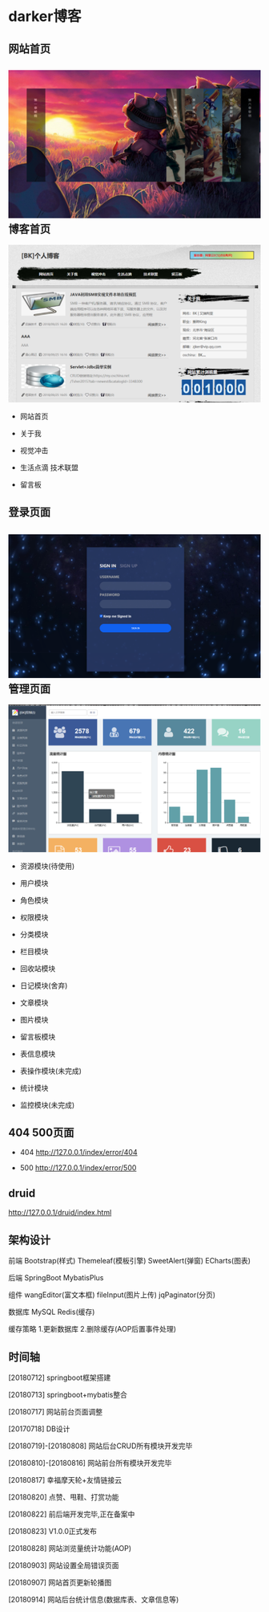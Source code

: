 darker博客
====
网站首页
-------
![image](https://github.com/omgDarker/darker/blob/master/src/main/resources/static/images/github/index.png)
博客首页
-------
![image](https://github.com/omgDarker/darker/blob/master/src/main/resources/static/images/github/index_home.png)

* 网站首页

* 关于我

* 视觉冲击

* 生活点滴 技术联盟

* 留言板

登录页面
-------
![image](https://github.com/omgDarker/darker/blob/master/src/main/resources/static/images/github/admin_login.png)
管理页面
-------
![image](https://github.com/omgDarker/darker/blob/master/src/main/resources/static/images/github/admin_home.png)

* 资源模块(待使用)

* 用户模块

* 角色模块

* 权限模块

* 分类模块

* 栏目模块

* 回收站模块

* 日记模块(舍弃)

* 文章模块

* 图片模块

* 留言板模块

* 表信息模块

* 表操作模块(未完成)

* 统计模块

* 监控模块(未完成)

404 500页面
-------

* 404 http://127.0.0.1/index/error/404

* 500 http://127.0.0.1/index/error/500

druid
-------

http://127.0.0.1/druid/index.html

架构设计
-------

前端 Bootstrap(样式) Themeleaf(模板引擎) SweetAlert(弹窗) ECharts(图表)

后端 SpringBoot MybatisPlus

组件 wangEditor(富文本框) fileInput(图片上传) jqPaginator(分页)

数据库 MySQL Redis(缓存)

缓存策略 1.更新数据库 2.删除缓存(AOP后置事件处理)

时间轴
-------
[20180712] springboot框架搭建

[20180713] springboot+mybatis整合

[20180717] 网站前台页面调整

[20170718] DB设计

[20180719]-[20180808] 网站后台CRUD所有模块开发完毕

[20180810]-[20180816] 网站前台所有模块开发完毕

[20180817] 幸福摩天轮+友情链接云

[20180820] 点赞、甩鞋、打赏功能

[20180822] 前后端开发完毕,正在备案中

[20180823] V1.0.0正式发布

[20180828] 网站浏览量统计功能(AOP)

[20180903] 网站设置全局错误页面

[20180907] 网站首页更新轮播图

[20180914] 网站后台统计信息(数据库表、文章信息等)

